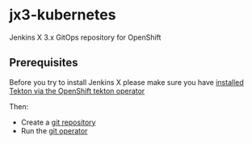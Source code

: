 # jx3-kubernetes

Jenkins X 3.x GitOps repository for OpenShift

## Prerequisites

Before you try to install Jenkins X please make sure you have [installed Tekton via the OpenShift tekton operator](https://docs.openshift.com/container-platform/4.6/pipelines/installing-pipelines.html)

Then:

* Create a [git repository](https://github.com/jx3-gitops-repositories/jx3-openshift/generate)
* Run the [git operator](https://jenkins-x.io/docs/v3/guides/operator/)